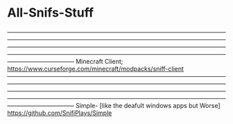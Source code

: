 # All-Snifs-Stuff
———————————————————————————————————————————————————————————————————————————————————————————————————————————————————————————————————————————————————————————
Minecraft Client;
https://www.curseforge.com/minecraft/modpacks/sniff-client
———————————————————————————————————————————————————————————————————————————————————————————————————————————————————————————————————————————————————————————
Simple- [like the deafult windows apps but Worse]
https://github.com/SnifiPlays/Simple



